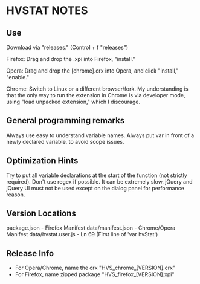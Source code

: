 HVSTAT NOTES
================

Use
---
Download via "releases." (Control + f "releases")

Firefox: Drag and drop the .xpi into Firefox, "install."

Opera: Drag and drop the [chrome].crx into Opera, and click "install," "enable."

Chrome: Switch to Linux or a different browser/fork. My understanding is that the only way to run the extension in Chrome is via developer mode, using "load unpacked extension," which I discourage.

General programming remarks
---------------------------
Always use easy to understand variable names.
Always put var in front of a newly declared variable, to avoid scope issues.

Optimization Hints
------------------
Try to put all variable declarations at the start of the function (not strictly required).
Don't use regex if possible. It can be extremely slow.
jQuery and jQuery UI must not be used except on the dialog panel for performance reason.

Version Locations
-----------------
package.json - Firefox Manifest
data/manifest.json - Chrome/Opera Manifest
data/hvstat.user.js - Ln 69 (First line of 'var hvStat')

Release Info
------------
- For Opera/Chrome, name the crx "HVS\_chrome\_[VERSION].crx"
- For Firefox, name zipped package "HVS\_firefox\_[VERSION].xpi"
